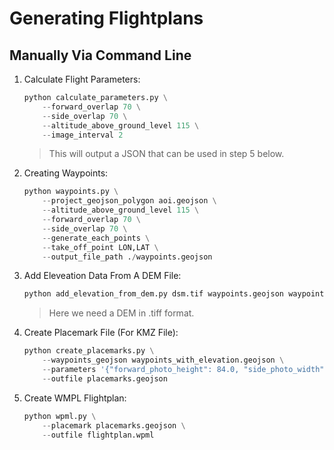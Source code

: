 # Generating Flightplans

## Manually Via Command Line

1. Calculate Flight Parameters:

   ```python
   python calculate_parameters.py \
       --forward_overlap 70 \
       --side_overlap 70 \
       --altitude_above_ground_level 115 \
       --image_interval 2
   ```

   > This will output a JSON that can be used in step 5 below.

2. Creating Waypoints:

   ```python
   python waypoints.py \
       --project_geojson_polygon aoi.geojson \
       --altitude_above_ground_level 115 \
       --forward_overlap 70 \
       --side_overlap 70 \
       --generate_each_points \
       --take_off_point LON,LAT \
       --output_file_path ./waypoints.geojson
   ```

3. Add Eleveation Data From A DEM File:

   ```python
   python add_elevation_from_dem.py dsm.tif waypoints.geojson waypoints_with_elevation.geojson
   ```

   > Here we need a DEM in .tiff format.

4. Create Placemark File (For KMZ File):

   ```python
   python create_placemarks.py \
       --waypoints_geojson waypoints_with_elevation.geojson \
       --parameters '{"forward_photo_height": 84.0, "side_photo_width": 149.0, "forward_spacing": 20.95, "side_spacing": 44.6, "ground_speed": 10.47, "altitude_above_ground_level": 115}' \
       --outfile placemarks.geojson
   ```

5. Create WMPL Flightplan:

   ```python
   python wpml.py \
       --placemark placemarks.geojson \
       --outfile flightplan.wpml
   ```
